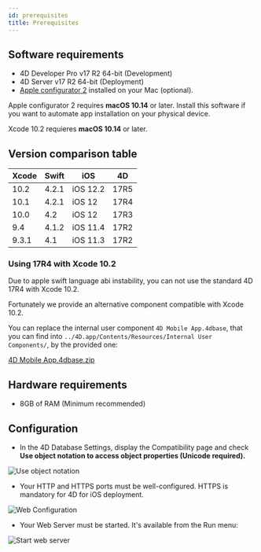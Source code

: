 ```yaml
---
id: prerequisites
title: Prerequisites
---
```

## Software requirements

* 4D Developer Pro v17 R2 64-bit (Development)
* 4D Server v17 R2 64-bit (Deployment) 
* [Apple configurator 2](https://itunes.apple.com/us/app/apple-configurator-2/id1037126344) installed on your Mac (optional). 

Apple configurator 2 requires **macOS 10.14** or later. Install this software if you want to automate app installation on your physical device.

Xcode 10.2 requieres **macOS 10.14** or later.

## Version comparison table

| Xcode | Swift | iOS      | 4D   |
| ----- | ----- | -------- | ---- |
| 10.2  | 4.2.1 | iOS 12.2 | 17R5 |
| 10.1  | 4.2.1 | iOS 12   | 17R4 |
| 10.0  | 4.2   | iOS 12   | 17R3 |
| 9.4   | 4.1.2 | iOS 11.4 | 17R2 |
| 9.3.1 | 4.1   | iOS 11.3 | 17R2 |

### Using 17R4 with Xcode 10.2

Due to apple swift language abi instability, you can not use the standard 4D 17R4 with Xcode 10.2.

Fortunately we provide an alternative component compatible with Xcode 10.2.

You can replace the internal user component `4D Mobile App.4dbase`, that you can find into `../4D.app/Contents/Resources/Internal User Components/`, by the provided one:

<a class="button"
href="https://download.4d.com/Products/Current/4D_v17R4/4D%20Mobile%20App%20-%20Xcode%2010.2/4D%20Mobile%20App.4dbase.zip">4D Mobile App.4dbase.zip</a>

## Hardware requirements

* 8GB of RAM (Minimum recommended)

## Configuration

* In the 4D Database Settings, display the Compatibility page and check **Use object notation to access object properties (Unicode required).**

![Use object notation](assets/en/prerequisites/Use-object-notation.png)

* Your HTTP and HTTPS ports must be well-configured. HTTPS is mandatory for 4D for iOS deployment.

![Web Configuration](assets/en/prerequisites/Web-Configuration.png)

* Your Web Server must be started. It's available from the Run menu:

![Start web server](assets/en/prerequisites/Start-web-server.png)
